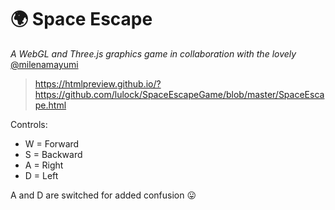 # :earth_africa: Space Escape
*A WebGL and Three.js graphics game in collaboration with the lovely* [@milenamayumi](https://github.com/milenamayumi)

> https://htmlpreview.github.io/?https://github.com/lulock/SpaceEscapeGame/blob/master/SpaceEscape.html

Controls:
* W = Forward
* S = Backward
* A = Right 
* D = Left

A and D are switched for added confusion :stuck_out_tongue:
